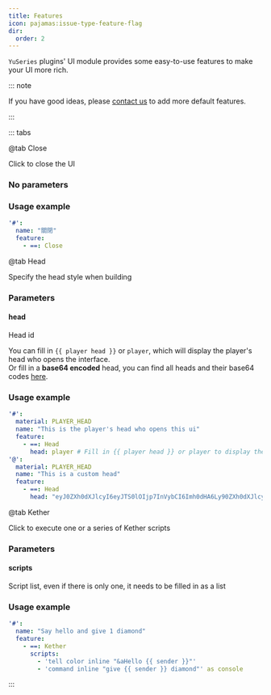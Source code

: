 ```yaml
---
title: Features
icon: pajamas:issue-type-feature-flag
dir:
  order: 2
---
```


`YuSeries` plugins' UI module provides some easy-to-use features to make your UI more rich.  

::: note

If you have good ideas, please [contact us](https://discord.com/invite/SzPBHGttaR) to add more default features.

:::

::: tabs

@tab Close

Click to close the UI

### No parameters

### Usage example
```yaml
'#':
  name: "關閉"
  feature:
    - ==: Close
```

@tab Head

Specify the head style when building

### Parameters

#### head
Head id  

You can fill in `{{ player head }}` or `player`, which will display the player's head who opens the interface.  
Or fill in a **base64 encoded** head, you can find all heads and their base64 codes [here](https://minecraft-heads.com/).

### Usage example
```yaml
'#':
  material: PLAYER_HEAD
  name: "This is the player's head who opens this ui"
  feature:
    - ==: Head
      head: player # Fill in {{ player head }} or player to display the player's head who opens this ui
'@':
  material: PLAYER_HEAD
  name: "This is a custom head"
  feature:
    - ==: Head
      head: "eyJ0ZXh0dXJlcyI6eyJTS0lOIjp7InVybCI6Imh0dHA6Ly90ZXh0dXJlcy5taW5lY3JhZnQubmV0L3RleHR1cmUvYzkxMjNlMmE0MjA0NmYxZjczOTA2ZTlhMGI2MjExNDE5MTRjNjIyMDE4NDg2YzY2MmIzY2VhMDk4ZDg3YjIyNyJ9fX0="
```

@tab Kether

Click to execute one or a series of Kether scripts

### Parameters

#### scripts
Script list, even if there is only one, it needs to be filled in as a list

### Usage example
```yaml
'#':
  name: "Say hello and give 1 diamond"
  feature:
    - ==: Kether
      scripts:
        - 'tell color inline "&aHello {{ sender }}"'
        - 'command inline "give {{ sender }} diamond"' as console
```

<!-- @tab Command

Click to execute one or a series of commands

Usage example:
```yaml
'#':
  name: "Say hello and give 1 diamond"
  feature:
   - ==: Command
     commands:
       - "
``` -->

:::